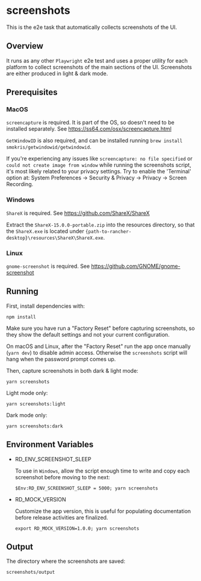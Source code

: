# screenshots

This is the e2e task that automatically collects screenshots of the UI.


## Overview

It runs as any other `Playwright` e2e test and uses a proper utility for each platform to
collect screenshots of the main sections of the UI. Screenshots are either produced in
light & dark mode.


## Prerequisites

### MacOS

`screencapture` is required. It is part of the OS, so doesn't need to be installed
separately. See https://ss64.com/osx/screencapture.html

`GetWindowID` is also required, and can be installed running `brew install
smokris/getwindowid/getwindowid`.

If you're experiencing any issues like `screencapture: no file specified` or
`could not create image from window` while running the screenshots script, it's most
likely related to your privacy settings. Try to enable the 'Terminal' option at:
System Preferences -> Security & Privacy -> Privacy -> Screen Recording.

### Windows

`ShareX` is required. See https://github.com/ShareX/ShareX

Extract the `ShareX-15.0.0-portable.zip` into the resources directory, so that the
`ShareX.exe` is located under `{path-to-rancher-desktop}\resources\ShareX\ShareX.exe`.

### Linux

`gnome-screenshot` is required. See https://github.com/GNOME/gnome-screenshot


## Running

First, install dependencies with:

```
npm install
```

Make sure you have run a "Factory Reset" before capturing screenshots, so they show the
default settings and not your current configuration.

On macOS and Linux, after the "Factory Reset" run the app once manually (`yarn dev`)
to disable admin access. Otherwise the `screenshots` script will hang when the password
prompt comes up.

Then, capture screenshots in both dark & light mode:

```
yarn screenshots
```

Light mode only:

```
yarn screenshots:light
```

Dark mode only:

```
yarn screenshots:dark
```


## Environment Variables

- RD_ENV_SCREENSHOT_SLEEP

  To use in `Windows`, allow the script enough time to write and copy each screenshot
  before moving to the next:
  ```
  $Env:RD_ENV_SCREENSHOT_SLEEP = 5000; yarn screenshots
  ```

- RD_MOCK_VERSION

  Customize the app version, this is useful for populating documentation before release
  activities are finalized.
  ```
  export RD_MOCK_VERSION=1.0.0; yarn screenshots
  ```

## Output

The directory where the screenshots are saved:

  ```
  screenshots/output
  ```
